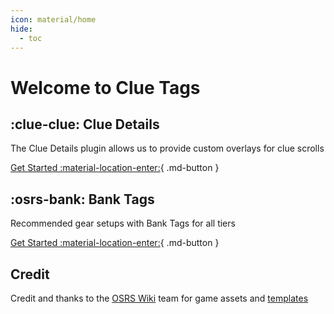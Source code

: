 ```yaml
---
icon: material/home
hide:
  - toc
---
```


# Welcome to Clue Tags

## :clue-clue: Clue Details

The Clue Details plugin allows us to provide custom overlays for clue scrolls

[Get Started :material-location-enter:](details/index.md){ .md-button }

## :osrs-bank: Bank Tags

Recommended gear setups with Bank Tags for all tiers

[Get Started :material-location-enter:](bank/index.md){ .md-button }

## Credit

Credit and thanks to the [OSRS Wiki](https://oldschool.runescape.wiki) team for game assets and [templates](https://oldschool.runescape.wiki/w/Category:Lua-based_templates)